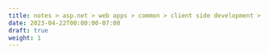 ```yaml
---
title: notes > asp.net > web apps > common > client side development > bundle and minify
date: 2023-04-22T00:00:00-07:00
draft: true
weight: 1
---
```

